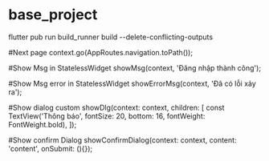 # base_project

flutter pub run build_runner build --delete-conflicting-outputs

#Next page
context.go(AppRoutes.navigation.toPath());

#Show Msg in StatelessWidget
showMsg(context, 'Đăng nhập thành công');

#Show Msg error in StatelessWidget
showErrorMsg(context, 'Đã có lỗi xảy ra');

#Show dialog custom
showDlg(context: context, children: [
const TextView('Thông báo', fontSize: 20, bottom: 16, fontWeight: FontWeight.bold),
]);

#Show confirm Dialog
showConfirmDialog(context: context, content: 'content', onSubmit: (){});